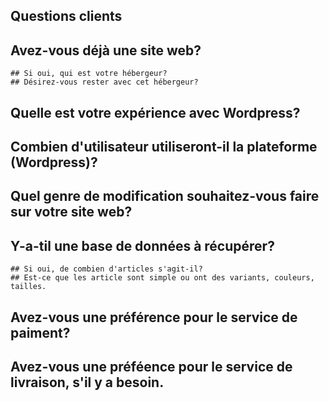 ## Questions clients

## Avez-vous déjà une site web?
    ## Si oui, qui est votre hébergeur?
    ## Désirez-vous rester avec cet hébergeur?

## Quelle est votre expérience avec Wordpress?

## Combien d'utilisateur utiliseront-il la plateforme (Wordpress)?

## Quel genre de modification souhaitez-vous faire sur votre site web?

## Y-a-til une base de données à récupérer?
    ## Si oui, de combien d'articles s'agit-il?
    ## Est-ce que les article sont simple ou ont des variants, couleurs, tailles.

## Avez-vous une préférence pour le service de paiment?

## Avez-vous une préféence pour le service de livraison, s'il y a besoin.







